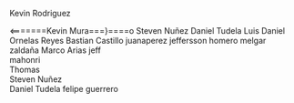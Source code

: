 <!-- Profesores -->

<!-- Profesores -->

Kevin Rodriguez

<!-- alumnos -->

<=======Kevin Mura===}====o
Steven Nuñez
Daniel Tudela
Luis Daniel Ornelas Reyes
Bastian Castillo
juanaperez
jeffersson homero melgar zaldaña
Marco Arias
jeff  
mahonri  
Thomas  
Steven Nuñez  
Daniel Tudela
felipe guerrero

